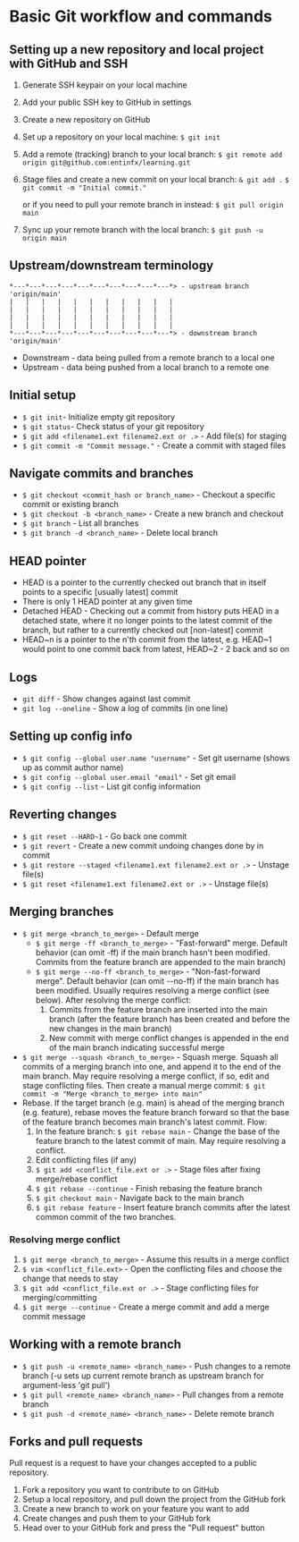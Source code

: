 # Basic Git workflow and commands

## Setting up a new repository and local project with GitHub and SSH
1. Generate SSH keypair on your local machine
2. Add your public SSH key to GitHub in settings
3. Create a new repository on GitHub
4. Set up a repository on your local machine:
   `$ git init`
5. Add a remote (tracking) branch to your local branch:
   `$ git remote add origin git@github.com:entinfx/learning.git`
6. Stage files and create a new commit on your local branch:
   `& git add .`
   `$ git commit -m "Initial commit."`

   or if you need to pull your remote branch in instead:
   `$ git pull origin main`
7. Sync up your remote branch with the local branch:
   `$ git push -u origin main`

## Upstream/downstream terminology
    *---*---*---*---*---*---*---*---*---*---*> - upstream branch 'origin/main'
    |   |   |   |   |   |   |   |   |   |   |
    |   |   |   |   |   |   |   |   |   |   |
    |   |   |   |   |   |   |   |   |   |   |
    |   |   |   |   |   |   |   |   |   |   |
    *---*---*---*---*---*---*---*---*---*---*> - downstream branch 'origin/main'

* Downstream - data being pulled from a remote branch to a local one
* Upstream - data being pushed from a local branch to a remote one

## Initial setup
* `$ git init`- Initialize empty git repository
* `$ git status`- Check status of your git repository
* `$ git add <filename1.ext filename2.ext or .>` - Add file(s) for staging
* `$ git commit -m "Commit message."` - Create a commit with staged files

## Navigate commits and branches
* `$ git checkout <commit_hash or branch_name>` - Checkout a specific commit or
  existing branch
* `$ git checkout -b <branch_name>` - Create a new branch and checkout
* `$ git branch` - List all branches
* `$ git branch -d <branch_name>` - Delete local branch

## HEAD pointer
* HEAD is a pointer to the currently checked out branch that in itself points to
  a specific [usually latest] commit
* There is only 1 HEAD pointer at any given time
* Detached HEAD - Checking out a commit from history puts HEAD in a detached
  state, where it no longer points to the latest commit of the branch, but
  rather to a currently checked out [non-latest] commit
* HEAD~n is a pointer to the n'th commit from the latest, e.g. HEAD~1 would
  point to one commit back from latest, HEAD~2 - 2 back and so on

## Logs
* `git diff` - Show changes against last commit
* `git log --oneline` - Show a log of commits (in one line)

## Setting up config info
* `$ git config --global user.name "username"` - Set git username (shows up as
  commit author name)
* `$ git config --global user.email "email"` - Set git email
* `$ git config --list` - List git config information

## Reverting changes
* `$ git reset --HARD~1` - Go back one commit
* `$ git revert` - Create a new commit undoing changes done by in commit
* `$ git restore --staged <filename1.ext filename2.ext or .>` - Unstage file(s)
* `$ git reset <filename1.ext filename2.ext or .>` - Unstage file(s)

## Merging branches
* `$ git merge <branch_to_merge>` - Default merge
  * `$ git merge -ff <branch_to_merge>` - "Fast-forward" merge. Default behavior
  (can omit -ff) if the main branch hasn't been modified. Commits from the
  feature branch are appended to the main branch)
  * `$ git merge --no-ff <branch_to_merge>` - "Non-fast-forward merge". Default
  behavior (can omit --no-ff) if the main branch has been modified. Usually
  requires resolving a merge conflict (see below). After resolving the merge
  conflict:
    1. Commits from the feature branch are inserted into the main branch (after
       the feature branch has been created and before the new changes in the main
       branch)
    2. New commit with merge conflict changes is appended in the end of the main
       branch indicating successful merge
* `$ git merge --squash <branch_to_merge>` - Squash merge. Squash all commits of
  a merging branch into one, and append it to the end of the main branch. May
  require resolving a merge conflict, if so, edit and stage conflicting files.
  Then create a manual merge commit:
  `$ git commit -m "Merge <branch_to_merge> into main"`
* Rebase. If the target branch (e.g. main) is ahead of the merging branch (e.g.
  feature), rebase moves the feature branch forward so that the base of the
  feature branch becomes main branch's latest commit. Flow:
  1. In the feature branch: `$ git rebase main` - Change the base of the feature
     branch to the latest commit of main. May require resolving a conflict.
  2. Edit conflicting files (if any)
  3. `$ git add <conflict_file.ext or .>` - Stage files after fixing
     merge/rebase conflict
  4. `$ git rebase --continue` - Finish rebasing the feature branch
  5. `$ git checkout main` - Navigate back to the main branch
  5. `$ git rebase feature` - Insert feature branch commits after the
     latest common commit of the two branches.

### Resolving merge conflict
1. `$ git merge <branch_to_merge>` - Assume this results in a merge conflict
2. `$ vim <conflict_file.ext>` - Open the conflicting files and choose the
   change that needs to stay
3. `$ git add <conflict_file.ext or .>` - Stage conflicting files for
   merging/committing
4. `$ git merge --continue` - Create a merge commit and add a merge commit
   message

## Working with a remote branch
* `$ git push -u <remote_name> <branch_name>` - Push changes to a remote branch
  (-u sets up current remote branch as upstream branch for argument-less
  'git pull')
* `$ git pull <remote_name> <branch_name>` - Pull changes from a remote branch
* `$ git push -d <remote_name> <branch_name>` - Delete remote branch

## Forks and pull requests
Pull request is a request to have your changes accepted to a public repository.
1. Fork a repository you want to contribute to on GitHub
2. Setup a local repository, and pull down the project from the GitHub fork
3. Create a new branch to work on your feature you want to add
4. Create changes and push them to your GitHub fork
5. Head over to your GitHub fork and press the "Pull request" button
